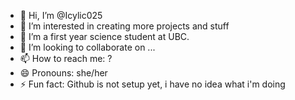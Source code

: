 - 👋 Hi, I’m @Icylic025
- 👀 I’m interested in creating more projects and stuff
- 🌱 I’m a first year science student at UBC.
- 💞️ I’m looking to collaborate on ...
- 📫 How to reach me: ?
- 😄 Pronouns: she/her
- ⚡ Fun fact: Github is not setup yet, i have no idea what i'm doing

<!---
Icylic025/Icylic025 is a ✨ special ✨ repository because its `README.md` (this file) appears on your GitHub profile.
You can click the Preview link to take a look at your changes.
--->
